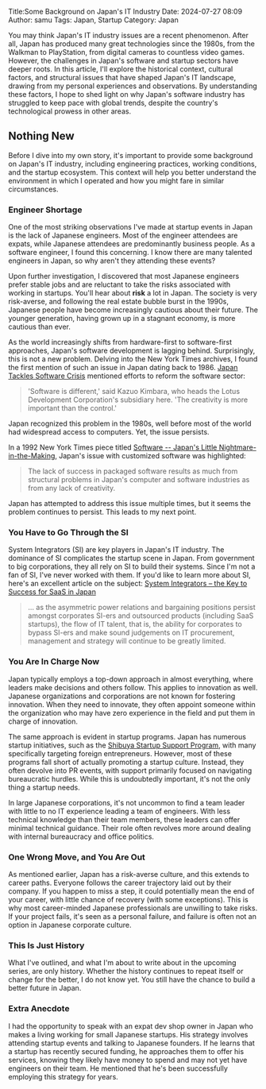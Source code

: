 Title:Some Background on Japan's IT Industry
Date: 2024-07-27 08:09
Author: samu
Tags: Japan, Startup
Category: Japan

You may think Japan's IT industry issues are a recent phenomenon. After all, Japan has produced many great technologies since the 1980s, from the Walkman to PlayStation, from digital cameras to countless video games. However, the challenges in Japan's software and startup sectors have deeper roots. In this article, I'll explore the historical context, cultural factors, and structural issues that have shaped Japan's IT landscape, drawing from my personal experiences and observations. By understanding these factors, I hope to shed light on why Japan's software industry has struggled to keep pace with global trends, despite the country's technological prowess in other areas.

## Nothing New

Before I dive into my own story, it's important to provide some background on Japan's IT industry, including engineering practices, working conditions, and the startup ecosystem. This context will help you better understand the environment in which I operated and how you might fare in similar circumstances.

### Engineer Shortage

One of the most striking observations I've made at startup events in Japan is the lack of Japanese engineers. Most of the engineer attendees are expats, while Japanese attendees are predominantly business people. As a software engineer, I found this concerning. I know there are many talented engineers in Japan, so why aren't they attending these events?

Upon further investigation, I discovered that most Japanese engineers prefer stable jobs and are reluctant to take the risks associated with working in startups. You'll hear about **risk** a lot in Japan. The society is very risk-averse, and following the real estate bubble burst in the 1990s, Japanese people have become increasingly cautious about their future. The younger generation, having grown up in a stagnant economy, is more cautious than ever.

As the world increasingly shifts from hardware-first to software-first approaches, Japan's software development is lagging behind. Surprisingly, this is not a new problem. Delving into the New York Times archives, I found the first mention of such an issue in Japan dating back to 1986. [Japan Tackles Software Crisis](https://www.nytimes.com/1986/12/03/business/japan-tackles-software-crisis.html) mentioned efforts to reform the software sector:

> 'Software is different,' said Kazuo Kimbara, who heads the Lotus Development Corporation's subsidiary here. 'The creativity is more important than the control.'

Japan recognized this problem in the 1980s, well before most of the world had widespread access to computers. Yet, the issue persists.

In a 1992 New York Times piece titled [Software -- Japan's Little Nightmare-in-the-Making](https://www.nytimes.com/1992/10/11/business/software-japan-s-little-nightmare-in-the-making.html), Japan's issue with customized software was highlighted:

> The lack of success in packaged software results as much from structural problems in Japan's computer and software industries as from any lack of creativity.

Japan has attempted to address this issue multiple times, but it seems the problem continues to persist. This leads to my next point.

### You Have to Go Through the SI

System Integrators (SI) are key players in Japan's IT industry. The dominance of SI complicates the startup scene in Japan. From government to big corporations, they all rely on SI to build their systems. Since I'm not a fan of SI, I've never worked with them. If you'd like to learn more about SI, here's an excellent article on the subject: [System Integrators – the Key to Success for SaaS in Japan](https://ubv.vc/en/contents/trends/system-integrators/)

> ... as the asymmetric power relations and bargaining positions persist amongst corporates SI-ers and outsourced products (including SaaS startups), the flow of IT talent, that is, the ability for corporates to bypass SI-ers and make sound judgements on IT procurement, management and strategy will continue to be greatly limited.

### You Are In Charge Now

Japan typically employs a top-down approach in almost everything, where leaders make decisions and others follow. This applies to innovation as well. Japanese organizations and corporations are not known for fostering innovation. When they need to innovate, they often appoint someone within the organization who may have zero experience in the field and put them in charge of innovation.

The same approach is evident in startup programs. Japan has numerous startup initiatives, such as the [Shibuya Startup Support Program](https://shibuya-startup-support.jp/), with many specifically targeting foreign entrepreneurs. However, most of these programs fall short of actually promoting a startup culture. Instead, they often devolve into PR events, with support primarily focused on navigating bureaucratic hurdles. While this is undoubtedly important, it's not the only thing a startup needs.

In large Japanese corporations, it's not uncommon to find a team leader with little to no IT experience leading a team of engineers. With less technical knowledge than their team members, these leaders can offer minimal technical guidance. Their role often revolves more around dealing with internal bureaucracy and office politics.

### One Wrong Move, and You Are Out

As mentioned earlier, Japan has a risk-averse culture, and this extends to career paths. Everyone follows the career trajectory laid out by their company. If you happen to miss a step, it could potentially mean the end of your career, with little chance of recovery (with some exceptions). This is why most career-minded Japanese professionals are unwilling to take risks. If your project fails, it's seen as a personal failure, and failure is often not an option in Japanese corporate culture.

### This Is Just History

What I've outlined, and what I'm about to write about in the upcoming series, are only history. Whether the history continues to repeat itself or change for the better, I do not know yet. You still have the chance to build a better future in Japan.

### Extra Anecdote

I had the opportunity to speak with an expat dev shop owner in Japan who makes a living working for small Japanese startups. His strategy involves attending startup events and talking to Japanese founders. If he learns that a startup has recently secured funding, he approaches them to offer his services, knowing they likely have money to spend and may not yet have engineers on their team. He mentioned that he's been successfully employing this strategy for years.
